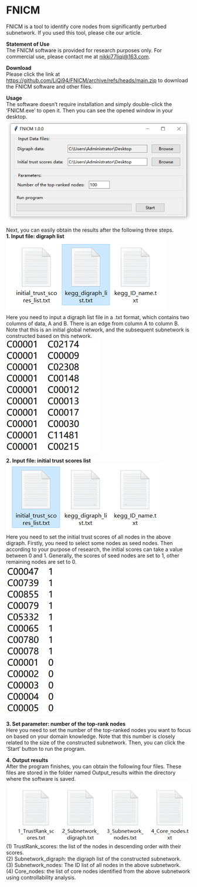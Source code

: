 # FNICM
FNICM is a tool to identify core nodes from significantly perturbed subnetwork.
If you used this tool, please cite our article.  

**Statement of Use**    
    The FNICM software is provided for research purposes only. For commercial use, please contact me at nikki77liqi@163.com.  

**Download**  
    Please click the link at https://github.com/LiQi94/FNICM/archive/refs/heads/main.zip to download the FNICM software and other files.  

**Usage**  
The software doesn’t require installation and simply double-click the ‘FNICM.exe’ to open it. Then you can see the opened window in your desktop.   
![image](https://github.com/LiQi94/FNICM/blob/main/images/Figure1.png)  
 
Next, you can easily obtain the results after the following three steps.  
**1. Input file: digraph list**  
![image](https://github.com/LiQi94/FNICM/blob/main/images/Figure2.png)  
Here you need to input a digraph list file in a .txt format, which contains two columns of data, A and B. There is an edge from column A to column B. Note that this is an initial global network, and the subsequent subnetwork is constructed based on this network.  
![image](https://github.com/LiQi94/FNICM/blob/main/images/Figure3.png)  
 
**2. Input file: initial trust scores list**   
![image](https://github.com/LiQi94/FNICM/blob/main/images/Figure4.png)  
Here you need to set the initial trust scores of all nodes in the above digraph. Firstly, you need to select some nodes as seed nodes. Then according to your purpose of research, the initial scores can take a value between 0 and 1. Generally, the scores of seed nodes are set to 1, other remaining nodes are set to 0.  
![image](https://github.com/LiQi94/FNICM/blob/main/images/Figure5.png)  
 
**3. Set parameter: number of the top-rank nodes**  
Here you need to set the number of the top-ranked nodes you want to focus on based on your domain knowledge. Note that this number is closely related to the size of the constructed subnetwork. Then, you can click the ‘Start’ button to run the program.

**4. Output results**  
After the program finishes, you can obtain the following four files. These files are stored in the folder named Output_results within the directory where the software is saved.  
![image](https://github.com/LiQi94/FNICM/blob/main/images/Figure6.png)  
(1) TrustRank_scores: the list of the nodes in descending order with their scores.   
(2) Subnetwork_digraph: the digraph list of the constructed subnetwork.   
(3) Subnetwork_nodes: The ID list of all nodes in the above subnetwork.   
(4) Core_nodes: the list of core nodes identified from the above subnetwork using controllability analysis.  













